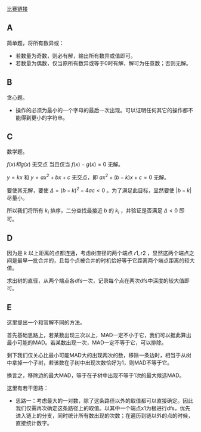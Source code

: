 [比赛链接](https://codeforces.com/contests/1805)

## A

简单题，将所有数异或：

* 若数量为奇数，则必有解，输出所有数异或值即可。
* 若数量为偶数，仅当原所有数异或等于0时有解，解可为任意数；否则无解。

## B

贪心题。

* 操作的必须为最小的一个字母的最后一次出现。可以证明任何其它的操作都不能得到更小的字符串。

## C

数学题。

$f(x)和 g(x)$ 无交点 当且仅当 $f(x)-g(x) = 0$ 无解。

$y=kx$ 和 $y=ax^2+bx+c$ 无交点，即 $ax^2+(b-k)x+c = 0$ 无解。

要使其无解，要使 $\Delta = (b-k)^2-4ac \lt 0$ 。为了满足此目标，显然要使 $|b-k|$ 尽量小。

所以我们将所有 $k_i$ 排序，二分查找最接近 $b$ 的 $k_i$ ，并验证是否满足 $\Delta \lt 0$ 即可。

## D

因为是 $k$ 以上距离的点都连通，考虑树直径的两个端点 $r1, r2$ ，显然这两个端点之间是最早一批合并的，且每个点被合并的时机恰好等于它距离两个端点距离的较大值。

求出树的直径，从两个端点各dfs一次，记录每个点在两次dfs中深度的较大值即可。

## E

这里提出一个和官解不同的方法。

首先基础思路上，若某数出现三次以上，MAD一定不小于它，我们可以据此算出最小可能的MAD。若某数出现一次，MAD一定不等于它，可以排除。

剩下我们仅关心比最小可能MAD大的出现两次的数，移除一条边时，相当于从树中拿掉一个子树，若该数在子树中出现次数恰好为1，则MAD不等于它。

换言之，移除边的最大MAD，等于在子树中出现不等于1次的最大候选MAD。

这里有若干思路：

* 思路一：考虑最大的一对数，除了这条路径以外的取值都可以直接确定。因此我们仅需再次确定这条路径上的取值。以其中一个端点x1为根进行dfs，优先进入链上的分支，同时统计所有数出现的次数；在遍历到链以外的点的时候，直接统计数字。